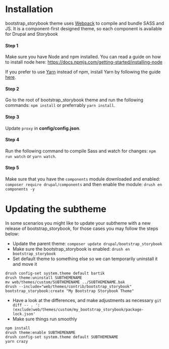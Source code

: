 # Installation

bootstrap_storybook theme uses [Webpack](https://webpack.js.org) to compile and bundle SASS and JS.
It is a component-first designed theme, so each component is available for Drupal and Storybook

#### Step 1
Make sure you have Node and npm installed.
You can read a guide on how to install node here: https://docs.npmjs.com/getting-started/installing-node

If you prefer to use [Yarn](https://yarnpkg.com) instead of npm, install Yarn by following the guide [here](https://yarnpkg.com/docs/install).

#### Step 2
Go to the root of bootstrap_storybook theme and run the following commands: `npm install` or preferrably `yarn install`.

#### Step 3
Update `proxy` in **config/config.json**.

#### Step 4
Run the following command to compile Sass and watch for changes: `npm run watch` or `yarn watch`.

#### Step 5
Make sure that you have the `components` module downloaded and enabled: `composer require drupal/components` and then enable the module: `drush en components -y`

# Updating the subtheme
In some scenarios you might like to update your subtheme with a new release of bootstrap_storybook, for those cases you may follow the steps below:

- Update the parent theme: `composer update drupal/bootstrap_storybook`
- Make sure the bootstrap_storybook is enabled: `drush en bootstrap_storybook`
- Set default theme to something else so we can temporarily uninstall it and move it
```
drush config-set system.theme default bartik
drush theme:uninstall SUBTHEMENAME
mv web/themes/custom/SUBTHEMENAME ../SUBTHEMENAME.bak
drush --include="web/themes/contrib/bootstrap_storybook" bootstrap_storybook:create "My Bootstrap Storybook Theme"
```
- Have a look at the differences, and make adjustments as necessary
`git diff -- . ':(exclude)web/themes/custom/my_bootstrap_storybook/package-lock.json'`
- Make sure things run smoothly
```
npm install
drush theme:enable SUBTHEMENAME
drush config-set system.theme default SUBTHEMENAME
yarn crazy
```